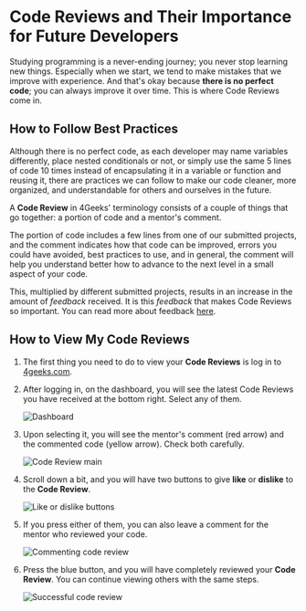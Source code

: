# Code Reviews and Their Importance for Future Developers

Studying programming is a never-ending journey; you never stop learning new things. Especially when we start, we tend to make mistakes that we improve with experience. And that's okay because **there is no perfect code**; you can always improve it over time. This is where Code Reviews come in.

## How to Follow Best Practices

Although there is no perfect code, as each developer may name variables differently, place nested conditionals or not, or simply use the same 5 lines of code 10 times instead of encapsulating it in a variable or function and reusing it, there are practices we can follow to make our code cleaner, more organized, and understandable for others and ourselves in the future.

A **Code Review** in 4Geeks' terminology consists of a couple of things that go together: a portion of code and a mentor's comment.

The portion of code includes a few lines from one of our submitted projects, and the comment indicates how that code can be improved, errors you could have avoided, best practices to use, and in general, the comment will help you understand better how to advance to the next level in a small aspect of your code.

This, multiplied by different submitted projects, results in an increase in the amount of *feedback* received. It is this *feedback* that makes Code Reviews so important. You can read more about feedback [here](https://4geeks.com/mastering-technical-knowledge#feedback-quality-and-frequency).

## How to View My Code Reviews

1. The first thing you need to do to view your **Code Reviews** is log in to [4geeks.com](https://4geeks.com/login).
2. After logging in, on the dashboard, you will see the latest Code Reviews you have received at the bottom right. Select any of them.

   ![Dashboard](https://github.com/breatheco-de/content/assets/107764250/baacffe8-666a-4ee7-b2d9-53b6507e07bf)

3. Upon selecting it, you will see the mentor's comment (red arrow) and the commented code (yellow arrow). Check both carefully.

   ![Code Review main](https://github.com/breatheco-de/content/assets/107764250/da946258-27b8-4dfc-a878-299262f0ce5c)

4. Scroll down a bit, and you will have two buttons to give **like** or **dislike** to the **Code Review**.

   ![Like or dislike buttons](https://github.com/breatheco-de/content/assets/107764250/02853657-27f2-46f7-a627-6bf64ac27aed)

5. If you press either of them, you can also leave a comment for the mentor who reviewed your code.

   ![Commenting code review](https://github.com/breatheco-de/content/assets/107764250/14faf88d-84a2-414e-ac30-e1488c0b5502)

6. Press the blue button, and you will have completely reviewed your **Code Review**. You can continue viewing others with the same steps.

   ![Successful code review](https://github.com/breatheco-de/content/assets/107764250/b9845eae-c82b-43f5-aaf9-c9c0fcdbb24d)
